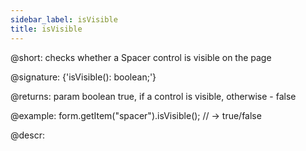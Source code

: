 ```yaml
---
sidebar_label: isVisible
title: isVisible
---          
```


@short: checks whether a Spacer control is visible on the page

@signature: {'isVisible(): boolean;'}

@returns:
param   boolean     true, if a control is visible, otherwise - false

@example:
form.getItem("spacer").isVisible(); // -> true/false

@descr:

